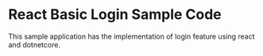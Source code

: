 # React Basic Login Sample Code
This sample application has the implementation of login feature using react and dotnetcore.
